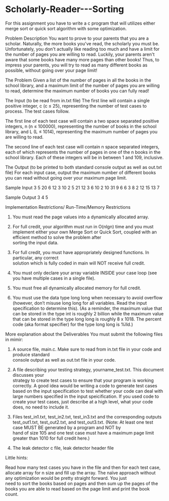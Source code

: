 # Scholarly-Reader---Sorting
For this assignment you have to write a c program that will utilizes either merge sort or quick  sort algorithm with some optimization. 


Problem Description 
You want to prove to your parents that you are a scholar. Naturally, the more books you've read, 
the scholarly you must be. Unfortunately, you don't actually like reading too much and have a limit 
for the number of pages you are willing to read. Luckily, your parents aren't aware that some books 
have many more pages than other books! Thus, to impress your parents, you will try to read as 
many different books as possible, without going over your page limit! 
 
The Problem 
Given a list of the number of pages in all the books in the school library, and a maximum limit of 
the number of pages you are willing to read, determine the maximum number of books you can 
fully read! 
 
The Input (to be read from in.txt file) 
The first line will contain a single positive integer, c (c ≤ 25), representing the number of test cases 
to process. The test cases follow. 
 
The first line of each test case will contain a two space separated positive integers, n (n ≤ 100000), 
representing the number of books in the school library, and L (L ≤ 1014), representing the maximum 
number of pages you are willing to read. 
 
The second line of each test case will contain n space separated integers, each of which represents 
the number of pages in one of the n books in the school library. Each of these integers will be in 
between 1 and 109, inclusive. 
 
The Output (to be printed to both standard console output as well as out.txt file) 
For each input case, output the maximum number of different books you can read without going 
over your maximum page limit. 
 
Sample Input 
3 
5 20 
6 12 3 10 2 
5 21 
12 3 6 10 2 
10 31 
9 6 6 3 8 2 12 15 13 7 
 
Sample Output 
3 
4 
5 
 
Implementation Restrictions/ Run-Time/Memory Restrictions 
1. You must read the page values into a dynamically allocated array. 
2. For full credit, your algorithm must run in O(nlgn) time and you must implement either your 
own  Merge  Sort  or  Quick  Sort,  coupled  with  an  efficient  method  to  solve  the  problem  after  
sorting the input data. 
 
3.  For  full  credit,  you  must  have  appropriately  designed  functions.  In  particular,  any  correct  
solution which is fully coded in main will NOT receive full credit. 
 
4. You must only declare your array variable INSIDE your case loop (see you have multiple cases 
in a single file). 
 
5. You must free all dynamically allocated memory for full credit. 
 
6. You must use the data type long long when necessary to avoid overflow (however, don’t 
misuse long long for all variables. Read the input specification to determine this). (As a reminder, 
the maximum value that can be stored in the type int is roughly 2 billion while the maximum 
value that can be stored in the type long long is roughly 8 x 1018. The percent code (aka format 
specifier) for the type long long is %lld.) 
 
 
More explanation about the Deliverables 
You must submit the following files in mimir: 
 
1)  A  source  file,  main.c.  Make  sure  to  read  from  in.txt  file  in  your  code  and  produce  standard  
console output as well as out.txt file in your code. 
 
2)  A  file  describing  your  testing  strategy,  yourname_test.txt.  This  document  discusses  your  
strategy to create test cases to ensure that your program is working correctly. A good idea would 
be writing a code to generate test cases based on the input specification to test whether your code 
can deal with large numbers specified in the input speicification. If you used code to create your 
test cases, just describe at a high level, what your code does, no need to include it. 
 
3) Files test_in1.txt, test_in2.txt, test_in3.txt and the corresponding outputs test_out1.txt, test_out2.txt, and 
test_out3.txt.  (Note:  At  least  one  test  case  MUST  BE  generated  by  a  program  and  NOT  by  
hand of size 105 and one test case must have a maximum page limit greater than 1010 for full 
credit here.) 
 
4) The leak detector c file, leak detector header file 
 
Little hints: 
 
Read how many test cases you have in the file and then for each test case, allocate array for 
n size and fill up the array. 
The  naïve  approach  without  any  optimization  would  be  pretty  straight  forward.  You  just  
need to sort the books based on pages and then sum up the pages of the books you are able 
to read based on the page limit and print the book count. 
